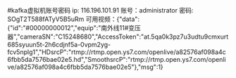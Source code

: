#kafka虚拟机账号密码
ip: 116.196.101.91
账号：administrator
密码: SOgT2T588fATyV5B5uRm
可用视频：{"data":{"id":"#00000000012","equip":"南外线11#变压器","cameraSN":"C15248680","AccessToken":"at.5qa0k3pz7u3udtu9cmxurt685syuun5t-2h6cdjnf5a-0vpm2yg-fcv5nplg1","HDsrcP":"rtmp:\/\/rtmp.open.ys7.com\/openlive\/a82576af098a4c6fbb5da7576bae02e5.hd","SmoothsrcP":"rtmp:\/\/rtmp.open.ys7.com\/openlive\/a82576af098a4c6fbb5da7576bae02e5"},"msg":1}